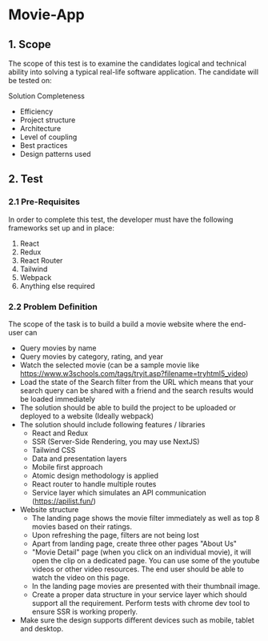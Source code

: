 # Movie-App

## 1. Scope

The scope of this test is to examine the candidates logical and technical ability into solving a typical real-life software application. The candidate will be tested on:

Solution Completeness

- Efficiency
- Project structure
- Architecture
- Level of coupling
- Best practices
- Design patterns used

## 2. Test

### 2.1 Pre-Requisites

In order to complete this test, the developer must have the following frameworks set up and in place:

1. React
2. Redux
3. React Router
4. Tailwind
5. Webpack
6. Anything else required

### 2.2  Problem Definition

The scope of the task is to build a build a movie website where the end-user can

- Query movies by name
- Query movies by category, rating, and year
- Watch the selected movie (can be a sample movie like https://www.w3schools.com/tags/tryit.asp?filename=tryhtml5_video)
- Load the state of the Search filter from the URL which means that your search query can be shared with a friend and the search results would be loaded immediately
- The solution should be able to build the project to be uploaded or deployed to a website (Ideally webpack)
- The solution should include following features / libraries
  - React and Redux
  - SSR (Server-Side Rendering, you may use NextJS)
  - Tailwind CSS
  - Data and presentation layers
  - Mobile first approach
  - Atomic design methodology is applied
  - React router to handle multiple routes
  - Service layer which simulates an API communication (https://apilist.fun/)
- Website structure
  - The landing page shows the movie filter immediately as well as top 8 movies based on their ratings.
  - Upon refreshing the page, filters are not being lost
  - Apart from landing page, create three other pages "About Us"
  - "Movie Detail" page (when you click on an individual movie), it will open the clip on a dedicated page. You can use some of the youtube videos or other video resources. The end user should be able to watch the video on this page.
  - In the landing page movies are presented with their thumbnail image.
  - Create a proper data structure in your service layer which should support all the requirement. Perform tests with chrome dev tool to ensure SSR is working properly.
- Make sure the design supports different devices such as mobile, tablet and desktop.
